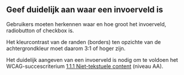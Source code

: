 ## Geef duidelijk aan waar een invoerveld is

Gebruikers moeten herkennen waar en hoe groot het invoerveld, radiobutton of checkbox is.

Het kleurcontrast van de randen (borders) ten opzichte van de achtergrondkleur moet daarom 3:1 of hoger zijn.

Het duidelijk aangeven van een invoerveld is nodig om te voldoen het WCAG-succescriterium [1.1.1 Niet-tekstuele content](https://www.w3.org/WAI/WCAG22/Understanding/non-text-content.html) (niveau AA).
